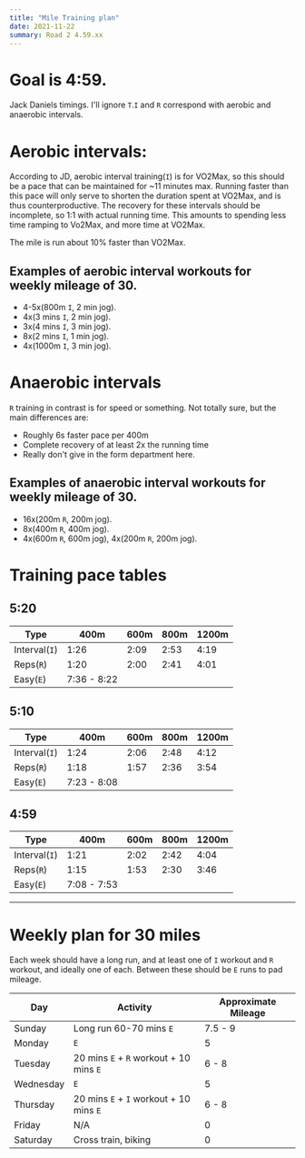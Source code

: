 ```yaml
---
title: "Mile Training plan"
date: 2021-11-22
summary: Road 2 4.59.xx
---
```


<!-- {{<check-resources>}} -->

# Goal is 4:59.

Jack Daniels timings. I'll ignore `T`.`I` and `R` correspond with aerobic and anaerobic intervals.

# Aerobic intervals:
According to JD, aerobic interval training(`I`) is for VO2Max, so this should be a pace that can be maintained for ~11 minutes max. Running faster than this pace will only serve to shorten the duration spent at VO2Max, and is thus counterproductive. The recovery for these intervals should be incomplete, so 1:1 with actual running time. This amounts to spending less time ramping to Vo2Max, and more time at VO2Max.

The mile is run about 10% faster than VO2Max.

## Examples of aerobic interval workouts for weekly mileage of 30.

- 4-5x(800m `I`, 2 min jog).
- 4x(3 mins `I`, 2 min jog).
- 3x(4 mins `I`, 3 min jog).
- 8x(2 mins `I`, 1 min jog).
- 4x(1000m `I`, 3 min jog).

# Anaerobic intervals
`R` training in contrast is for speed or something. Not totally sure, but the main differences are:
- Roughly 6s faster pace per 400m
- Complete recovery of at least 2x the running time
- Really don't give in the form department here.

## Examples of anaerobic interval workouts for weekly mileage of 30.

- 16x(200m `R`, 200m jog).
- 8x(400m `R`, 400m jog).
- 4x(600m `R`, 600m jog), 4x(200m `R`, 200m jog).


# Training pace tables

## 5:20

| Type | 400m | 600m | 800m | 1200m
| --- | --- | --- | --- | --- |
| Interval(`I`) | 1:26 | 2:09 | 2:53 | 4:19 |
| Reps(`R`) | 1:20 | 2:00 | 2:41 | 4:01 |
| Easy(`E`) | 7:36 - 8:22 |


## 5:10

| Type | 400m | 600m | 800m | 1200m
| --- | --- | --- | --- | --- |
| Interval(`I`) | 1:24 | 2:06 | 2:48 | 4:12 |
| Reps(`R`) | 1:18 | 1:57 | 2:36 | 3:54 |
| Easy(`E`) | 7:23 - 8:08 |

## 4:59

| Type | 400m | 600m | 800m | 1200m
| --- | --- | --- | --- | --- |
| Interval(`I`) | 1:21 | 2:02 | 2:42 | 4:04 |
| Reps(`R`) | 1:15 | 1:53 | 2:30 | 3:46 |
| Easy(`E`) | 7:08 - 7:53 |

---

# Weekly plan for 30 miles

Each week should have a long run, and at least one of `I` workout and `R` workout, and ideally one of each. Between these should be `E` runs to pad mileage.

| Day | Activity | Approximate Mileage |
| --- |--- | --- |
| Sunday | Long run 60-70 mins `E` | 7.5 - 9 |
| Monday | `E` | 5 |
| Tuesday | 20 mins `E` + `R` workout + 10 mins `E` | 6 - 8 |
| Wednesday | `E` | 5 |
| Thursday | 20 mins `E` + `I` workout + 10 mins `E` | 6 - 8 |
| Friday | N/A | 0 |
| Saturday | Cross train, biking | 0 |
